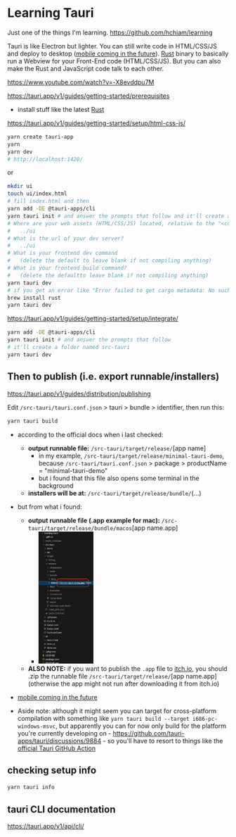 # Learning Tauri

Just one of the things I'm learning. <https://github.com/hchiam/learning>

Tauri is like Electron but lighter. You can still write code in HTML/CSS/JS and deploy to desktop ([mobile coming in the future](https://www.youtube.com/watch?v=cVYlih-jFwI)). [Rust](https://github.com/hchiam/learning-rust) binary to basically run a Webview for your Front-End code (HTML/CSS/JS). But you can also make the Rust and JavaScript code talk to each other.

<https://www.youtube.com/watch?v=-X8evddpu7M>

<https://tauri.app/v1/guides/getting-started/prerequisites>

- install stuff like the latest [Rust](https://github.com/hchiam/learning-rust)

<https://tauri.app/v1/guides/getting-started/setup/html-css-js/>

```sh
yarn create tauri-app
yarn
yarn dev
# http://localhost:1420/
```

or

```sh
mkdir ui
touch ui/index.html
# fill index.html and then
yarn add -DE @tauri-apps/cli
yarn tauri init # and answer the prompts that follow and it'll create a folder /src-tauri
# Where are your web assets (HTML/CSS/JS) located, relative to the "<current dir>/src-tauri/tauri.conf.json" file that will be created?
#   ../ui
# What is the url of your dev server?
#   ../ui
# What is your frontend dev command
#   (delete the default to leave blank if not compiling anything)
# What is your frontend build command?
#   (delete the defaultto leave blank if not compiling anything)
yarn tauri dev
# if you get an error like "Error failed to get cargo metadata: No such file or directory (os error 2)" you might need to (re-)install rust, which includes cargo:
brew install rust
yarn tauri dev
```

<https://tauri.app/v1/guides/getting-started/setup/integrate/>

```sh
yarn add -DE @tauri-apps/cli
yarn tauri init # and answer the prompts that follow
# it'll create a folder named src-tauri
yarn tauri dev
```

## Then to publish (i.e. export runnable/installers)

<https://tauri.app/v1/guides/distribution/publishing>

Edit `/src-tauri/tauri.conf.json` > tauri > bundle > identifier, then run this:

```sh
yarn tauri build
```

- according to the official docs when i last checked:
  - **output runnable file:** `/src-tauri/target/release/`[app name]
    - in my example, `/src-tauri/target/release/minimal-tauri-demo`, because `/src-tauri/tauri.conf.json` > package > productName = "minimal-tauri-demo"
    - but i found that this file also opens some terminal in the background
  - **installers will be at:** `/src-tauri/target/release/bundle/`(...)
- but from what i found:
  - **output runnable file (.app example for mac):** `/src-tauri/target/release/bundle/macos`[app name.app]
    - <img alt="where the .app file is for mac" src="where_the_.app_file_is_for_mac.png" height="300">
  - **ALSO NOTE:** if you want to publish the `.app` file to [itch.io](https://itch.io/), you should .zip the runnable file `/src-tauri/target/release/`[app name.app] (otherwise the app might not run after downloading it from itch.io)

- [mobile coming in the future](https://www.youtube.com/watch?v=cVYlih-jFwI)
- Aside note: although it might seem you can target for cross-platform compilation with something like `yarn tauri build --target i686-pc-windows-msvc`, but apparently you can for now only build for the platform you're currently developing on - <https://github.com/tauri-apps/tauri/discussions/9884> - so you'll have to resort to things like the [official Tauri GitHub Action](https://tauri.app/v1/guides/building/cross-platform/)

## checking setup info

```sh
yarn tauri info
```

## tauri CLI documentation

<https://tauri.app/v1/api/cli/>
